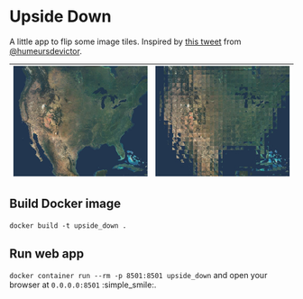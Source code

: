 # Upside Down

A little app to flip some image tiles. Inspired by [this tweet](https://twitter.com/humeursdevictor/status/1181919227294433282) from [@humeursdevictor](https://twitter.com/humeursdevictor).

|![america](sample/america.jpg)|![fliped_america](sample/fliped_america.jpg)|
|--|--|

## Build Docker image

`docker build -t upside_down .`

## Run web app

`docker container run --rm -p 8501:8501 upside_down` and open your browser at `0.0.0.0:8501` :simple_smile:.
